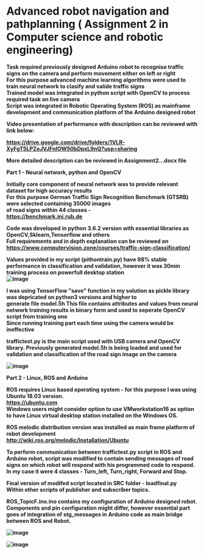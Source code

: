 # Advanced robot navigation and pathplanning ( Assignment 2 in Computer science and robotic engineering)

<b />Task required previously designed Arduino robot to recognise traffic signs on the camera and perform movement either on left or right  
<b />For this purpose advanced machine learning algorithms were used to train neural network to clasify and valide traffic signs  
<b />Trained model was integrated in python script with OpenCV to process required task on live camera  
<b />Script was integrated in Robotic Operating System (ROS) as mainframe development and communication platform of the Arduino designed robot  

<b />Video presentation of performance with description can be reviewed with link below:  

<b />https://drive.google.com/drive/folders/1VLR-XyFgT5LPZoJVJFnIOW50bDpxL9nQ?usp=sharing

<b />More detailed description can be reviewed in Assignment2...docx file

<b />    Part  1 - Neural network, python and OpenCV <b />
<b />
  
<b />    Initially core component of neural network was to provide relevant dataset for high accuracy results  
<b />    For this purpose German Traffic Sign Recognition Benchmark (GTSRB) were selected containing 35000 images  
<b />    of road signs within 44 classes -  
https://benchmark.ini.rub.de  

<b />    Code was developed in python 3.6.2 version with essential libraries as OpenCV,Sklearn,Tensorflow and others  
<b />    Full requirements and in depth explanation can be reviewed on  
https://www.computervision.zone/courses/traffic-sign-classification/    

<b />    Values provided in my script (pithontrain.py) have 98% stable performance in classification and validation, however it was 30min training process on powerfull desktop station  
![image](https://user-images.githubusercontent.com/58305266/192403694-90d246c9-25e1-4feb-a8a5-7d6e6b104ce6.png)

<b />    I was using TensorFlow "save" function in my solution as pickle library was depricated on python3 versions and higher to  
<b />    generate file model.5h
<b />    This file contains attributes and values from neural network training results in binary form and used to seperate OpenCV script from training one  
Since running training part each time using the camera would be ineffective  
  
traffictest.py is the main script used with USB camera and OpenCV library. Previously generated model.5h is being loaded and used for validation and classification of the road sign image on the camera

![image](https://user-images.githubusercontent.com/58305266/192403330-05a1cba6-59bb-40c1-845b-7326b2c8a6e3.png)

Part 2 - Linux, ROS and Arduino  
  
ROS requires Linux based operating system - for this purpose I was using Ubuntu 18.03 version.  
https://ubuntu.com  
Windows users might consider option to use VMworkstation16 as option to have Linux virtual desktop station installed on the Windows OS.  
  
ROS melodic distribution version was installed as main frame platform of robot development  
http://wiki.ros.org/melodic/Installation/Ubuntu  
  
To perform communication between traffictest.py script in ROS and Arduino robot, script was modified to contain sending messages of road signs on which robot will respond with his programmed code to respond. In my case it were 4 classes - Turn_left, Turn_right, Forward and Stop.  

Final version of modifed script located in SRC folder - loadfinal.py  
Within other scripts of publisher and subscriber topics.  
  
ROS_TopicF.ino.ino contains my configuration of Arduino designed robot. Components and pin configuration might differ, however essential part goes of integration of stg_messages in Arduino code as main bridge between ROS and Robot.

![image](https://user-images.githubusercontent.com/58305266/192407692-579a11a4-940e-4b8b-b8e8-ee563d902895.png)

![image](https://user-images.githubusercontent.com/58305266/192407489-de5baa74-c8ec-4fcf-be2e-3b7e2794e86c.png)

